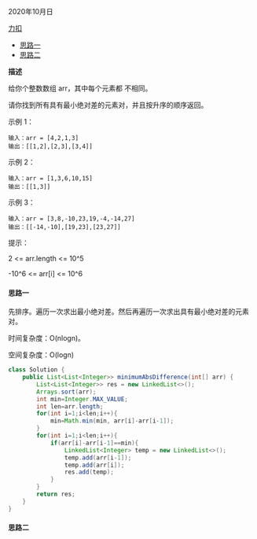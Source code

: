 2020年10月日

[力扣](https://leetcode-cn.com/problems/minimum-absolute-difference/)

- [思路一](#思路一)
- [思路二](#思路二)

**描述**

给你个整数数组 arr，其中每个元素都 不相同。

请你找到所有具有最小绝对差的元素对，并且按升序的顺序返回。

示例 1：
```
输入：arr = [4,2,1,3]
输出：[[1,2],[2,3],[3,4]]
```
示例 2：
```
输入：arr = [1,3,6,10,15]
输出：[[1,3]]
```
示例 3：
```
输入：arr = [3,8,-10,23,19,-4,-14,27]
输出：[[-14,-10],[19,23],[23,27]]
```

提示：

2 <= arr.length <= 10^5

-10^6 <= arr[i] <= 10^6

#### 思路一

先排序。遍历一次求出最小绝对差。然后再遍历一次求出具有最小绝对差的元素对。

时间复杂度：O(nlogn)。

空间复杂度：O(logn)

```java
class Solution {
    public List<List<Integer>> minimumAbsDifference(int[] arr) {
        List<List<Integer>> res = new LinkedList<>();
        Arrays.sort(arr);
        int min=Integer.MAX_VALUE;
        int len=arr.length;
        for(int i=1;i<len;i++){
            min=Math.min(min, arr[i]-arr[i-1]);
        }
        for(int i=1;i<len;i++){
            if(arr[i]-arr[i-1]==min){
                LinkedList<Integer> temp = new LinkedList<>();
                temp.add(arr[i-1]);
                temp.add(arr[i]);
                res.add(temp);
            }
        }
        return res;
    }
}
```

#### 思路二

```java
```

